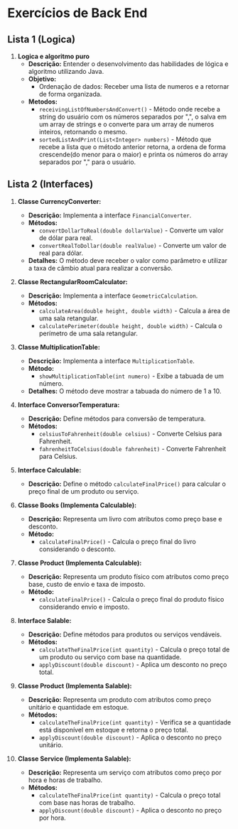 # Exercícios de Back End

## Lista 1 (Logica)

1. **Logica e algoritmo puro**
   - **Descrição:**  Entender o desenvolvimento das habilidades de lógica e algoritmo utilizando Java.
   - **Objetivo:**
     - Ordenação de dados: Receber uma lista de numeros e a retornar de forma organizada.
   - **Metodos:**
      - `receivingListOfNumbersAndConvert()` - Método onde recebe a string do usuário com os números separados por ",", o salva em um array de strings e o converte para um array de numeros inteiros, retornando o mesmo.
      - `sortedListAndPrint(List<Integer> numbers)` - Método que recebe a lista que o método anterior retorna, a ordena de forma crescende(do menor para o maior) e printa os números do array separados por "," para o usuário. 

## Lista 2 (Interfaces)

1. **Classe CurrencyConverter:**
   - **Descrição:** Implementa a interface `FinancialConverter`.
   - **Métodos:**
     - `convertDollarToReal(double dollarValue)` - Converte um valor de dólar para real.
     - `convertRealToDollar(double realValue)` - Converte um valor de real para dólar.
   - **Detalhes:** O método deve receber o valor como parâmetro e utilizar a taxa de câmbio atual para realizar a conversão.

2. **Classe RectangularRoomCalculator:**
   - **Descrição:** Implementa a interface `GeometricCalculation`.
   - **Métodos:**
     - `calculateArea(double height, double width)` - Calcula a área de uma sala retangular.
     - `calculatePerimeter(double height, double width)` - Calcula o perímetro de uma sala retangular.

3. **Classe MultiplicationTable:**
   - **Descrição:** Implementa a interface `MultiplicationTable`.
   - **Método:**
     - `showMultiplicationTable(int numero)` - Exibe a tabuada de um número.
   - **Detalhes:** O método deve mostrar a tabuada do número de 1 a 10.

4. **Interface ConversorTemperatura:**
   - **Descrição:** Define métodos para conversão de temperatura.
   - **Métodos:**
     - `celsiusToFahrenheit(double celsius)` - Converte Celsius para Fahrenheit.
     - `fahrenheitToCelsius(double fahrenheit)` - Converte Fahrenheit para Celsius.

5. **Interface Calculable:**
   - **Descrição:** Define o método `calculateFinalPrice()` para calcular o preço final de um produto ou serviço.

6. **Classe Books (Implementa Calculable):**
   - **Descrição:** Representa um livro com atributos como preço base e desconto.
   - **Método:**
     - `calculateFinalPrice()` - Calcula o preço final do livro considerando o desconto.

7. **Classe Product (Implementa Calculable):**
   - **Descrição:** Representa um produto físico com atributos como preço base, custo de envio e taxa de imposto.
   - **Método:**
     - `calculateFinalPrice()` - Calcula o preço final do produto físico considerando envio e imposto.

8. **Interface Salable:**
   - **Descrição:** Define métodos para produtos ou serviços vendáveis.
   - **Métodos:**
     - `calculateTheFinalPrice(int quantity)` - Calcula o preço total de um produto ou serviço com base na quantidade.
     - `applyDiscount(double discount)` - Aplica um desconto no preço total.
9. **Classe Product (Implementa Salable):**
    - **Descrição:** Representa um produto com atributos como preço unitário e quantidade em estoque.
    - **Métodos:**
      - `calculateTheFinalPrice(int quantity)` - Verifica se a quantidade está disponível em estoque e retorna o preço total.
      - `applyDiscount(double discount)` - Aplica o desconto no preço unitário.

10. **Classe Service (Implementa Salable):**
    - **Descrição:** Representa um serviço com atributos como preço por hora e horas de trabalho.
    - **Métodos:**
      - `calculateTheFinalPrice(int quantity)` - Calcula o preço total com base nas horas de trabalho.
      - `applyDiscount(double discount)` - Aplica o desconto no preço por hora.

